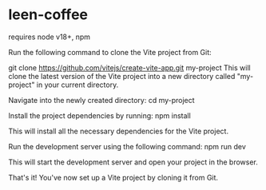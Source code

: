 # leen-coffee

requires node v18+, npm

Run the following command to clone the Vite project from Git:

git clone https://github.com/vitejs/create-vite-app.git my-project
This will clone the latest version of the Vite project into a new directory called "my-project" in your current directory.

Navigate into the newly created directory:
cd my-project


Install the project dependencies by running:
npm install

This will install all the necessary dependencies for the Vite project.

Run the development server using the following command:
npm run dev


This will start the development server and open your project in the browser.

That's it! You've now set up a Vite project by cloning it from Git.




